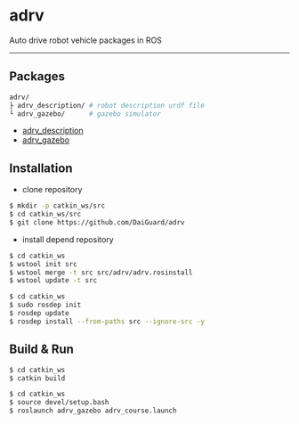 # adrv

Auto drive robot vehicle packages in ROS

----------------------------------------

## Packages

```bash
adrv/
├ adrv_description/ # robot description urdf file
└ adrv_gazebo/      # gazebo simulator
```

- [adrv_description](httsp://github.com/DaiGuard/adrv/adrv_description)
- [adrv_gazebo](httsp://github.com/DaiGuard/adrv/adrv_gazebo)

## Installation

* clone repository

```bash
$ mkdir -p catkin_ws/src
$ cd catkin_ws/src
$ git clone https://github.com/DaiGuard/adrv
```

* install depend repository

```bash
$ cd catkin_ws
$ wstool init src
$ wstool merge -t src src/adrv/adrv.rosinstall
$ wstool update -t src
```

```bash
$ cd catkin_ws
$ sudo rosdep init
$ rosdep update
$ rosdep install --from-paths src --ignore-src -y
```

## Build & Run

```bash
$ cd catkin_ws
$ catkin build
```

```bash
$ cd catkin_ws
$ source devel/setup.bash
$ roslaunch adrv_gazebo adrv_course.launch
```
